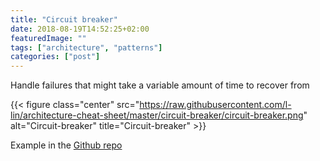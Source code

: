 ```yaml
---
title: "Circuit breaker"
date: 2018-08-19T14:52:25+02:00
featuredImage: ""
tags: ["architecture", "patterns"]
categories: ["post"]
---
```


Handle failures that might take a variable amount of time to recover from

<!--more-->

{{< figure class="center" src="https://raw.githubusercontent.com/l-lin/architecture-cheat-sheet/master/circuit-breaker/circuit-breaker.png" alt="Circuit-breaker" title="Circuit-breaker" >}}

Example in the [Github repo](https://github.com/l-lin/architecture-cheat-sheet/tree/master/circuit-breaker)

